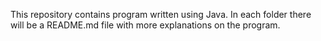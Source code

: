 This repository contains program written using Java.
In each folder there will be a README.md file with more explanations on the program.
